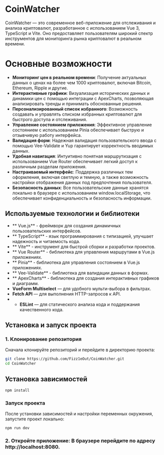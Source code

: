 # CoinWatcher

CoinWatcher — это современное веб-приложение для отслеживания и анализа криптовалют, разработанное с использованием Vue 3, TypeScript и Vite. Оно предоставляет пользователям широкий спектр инструментов для мониторинга рынка криптовалют в реальном времени.

# Основные возможности
- **Мониторинг цен в реальном времени**: Получение актуальных данных о ценах на более чем 1000 криптовалют, включая Bitcoin, Ethereum, Ripple и другие.
- **Интерактивные графики**: Визуализация исторических данных и динамики цен с помощью интеграции с ApexCharts, позволяющая анализировать тренды и принимать обоснованные решения.
- **Персонализированный список избранного**: Возможность создавать и управлять списком избранных криптовалют для быстрого доступа и отслеживания.
- **Управление состоянием приложения**: Эффективное управление состоянием с использованием Pinia обеспечивает быструю и отзывчивую работу интерфейса.
- **Валидация форм**: Надежная валидация пользовательского ввода с помощью Vee-Validate и Yup гарантирует корректность вводимых данных.
- **Удобная навигация**: Интуитивно понятная маршрутизация с использованием Vue Router обеспечивает легкий доступ к различным разделам приложения.
- **Настраиваемый интерфейс**: Поддержка различных тем оформления, включая светлую и темную, а также возможность настройки отображения данных под предпочтения пользователя.
- **Безопасность данных**: Все пользовательские данные хранятся локально в браузере с использованием window.localStorage, что обеспечивает конфиденциальность и безопасность информации.

## Используемые технологии и библиотеки
- ** Vue.js** - фреймворк для создания динамичных пользовательских интерфейсов.
- ** TypeScript** - язык программирования с типизацией, улучшает надежность и читаемость кода.
- ** Vite** - инструмент для быстрой сборки и разработки проектов.
- ** Vue Router** -  библиотека для управления маршрутами в Vue.js приложениях.
- ** Pinia** - библиотека для управления состоянием в Vue.js приложениях.
- ** Vee-Validate** - библиотека для валидации данных в формах.
- ** ApexCharts** - библиотека для создания интерактивных графиков и диаграмм.
- **VueForm Multiselect** — для удобного мульти-выбора в фильтрах.
- **Fetch API** — для выполнения HTTP-запросов к API.
- - **ESLint** — для статического анализа кода и поддержания качественного кода.

## Установка и запуск проекта

### 1. Клонирование репозитория
Сначала клонируйте репозиторий и перейдите в директорию проекта:
```bash
git clone https://github.com/Fizz1eOut/CoinWatcher.git
cd CoinWatcher
```

## Установка зависимостей
```sh
npm install
```

### Запуск проекта
После установки зависимостей и настройки переменных окружения, запустите проект локально:
```sh
npm run dev
```
### 2. Откройте приложение: В браузере перейдите по адресу http://localhost:8080.
